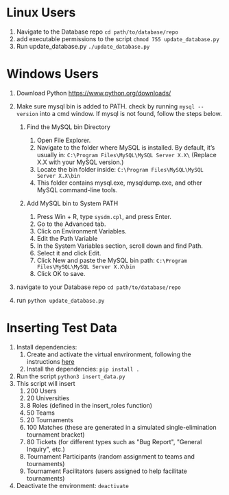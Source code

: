 # Linux Users
1. Navigate to the Database repo `cd path/to/database/repo`
2. add executable permissions to the script `chmod 755 update_database.py`
3. Run update_database.py `./update_database.py`

# Windows Users
1. Download Python https://www.python.org/downloads/
2. Make sure mysql bin is added to PATH. check by running `mysql --version` into a cmd window. If mysql is not found, follow the steps below.
   
    1. Find the MySQL bin Directory
  
       1. Open File Explorer.
       2. Navigate to the folder where MySQL is installed. By default, it’s usually in: `C:\Program Files\MySQL\MySQL Server X.X\` (Replace X.X with your MySQL version.)
       3. Locate the bin folder inside: `C:\Program Files\MySQL\MySQL Server X.X\bin`
       4. This folder contains mysql.exe, mysqldump.exe, and other MySQL command-line tools.
   
    2. Add MySQL bin to System PATH

       1. Press Win + R, type `sysdm.cpl`, and press Enter.
       2. Go to the Advanced tab.
       3. Click on Environment Variables.
       4. Edit the Path Variable
       5. In the System Variables section, scroll down and find Path.
       6. Select it and click Edit.
       7. Click New and paste the MySQL bin path: `C:\Program Files\MySQL\MySQL Server X.X\bin`
       8. Click OK to save.

3. navigate to your Database repo `cd path/to/database/repo`
4. run `python update_database.py`

# Inserting Test Data
1. Install dependencies: 
      1. Create and activate the virtual envrironment, following the instructions [here](https://packaging.python.org/en/latest/guides/installing-using-pip-and-virtual-environments/#create-and-use-virtual-environments)
      2. Install the dependencies: `pip install .`
2. Run the script `python3 insert_data.py`
3. This script will insert
   1. 200 Users
   2. 20 Universities
   3. 8 Roles (defined in the insert_roles function)
   4. 50 Teams
   5. 20 Tournaments
   6. 100 Matches (these are generated in a simulated single-elimination tournament bracket)
   7. 80 Tickets (for different types such as "Bug Report", "General Inquiry", etc.)
   8. Tournament Participants (random assignment to teams and tournaments)
   9. Tournament Facilitators (users assigned to help facilitate tournaments)
5. Deactivate the environment: `deactivate`
